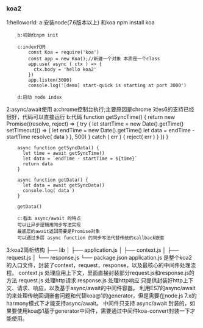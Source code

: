 ### koa2

1:helloworld:
		a:安装node(7.6版本以上) 和koa
		 npm install koa

		b:初始化npm init
		 
		c:index代码
			const Koa = require('koa')
			const app = new Koa();//新建一个对象 本质是一个class
			app.use( async ( ctx ) => {
			  ctx.body = 'hello koa2'
			})
			app.listen(3000)
			console.log('[demo] start-quick is starting at port 3000')
			
		d:启动 node index

2:async/await使用
		a:chrome控制台执行;主要原因是chrome 对es6的支持已经很好，代码可以直接运行
		b:代码
		function getSyncTime() {
		  return new Promise((resolve, reject) => {
			try {
			  let startTime = new Date().getTime()
			  setTimeout(() => {
				let endTime = new Date().getTime()
				let data = endTime - startTime
				resolve( data )
			  }, 500)
			} catch ( err ) {
			  reject( err )
			}
		  })
		}

		async function getSyncData() {
		  let time = await getSyncTime()
		  let data = `endTime - startTime = ${time}`
		  return data
		}

		async function getData() {
		  let data = await getSyncData()
		  console.log( data )
		}

		getData()

		c:看出 async/await 的特点
		可以让异步逻辑用同步写法实现
		最底层的await返回需要是Promise对象
		可以通过多层 async function 的同步写法代替传统的callback嵌套
		
3:koa2简析结构
		├── lib
		│   ├── application.js
		│   ├── context.js
		│   ├── request.js
		│   └── response.js
		└── package.json
	    application.js 是整个koa2 的入口文件，封装了context，request，response，以及最核心的中间件处理流程。
		context.js 处理应用上下文，里面直接封装部分request.js和response.js的方法
		request.js 处理http请求
		response.js 处理http响应
		只提供封装好http上下文、请求、响应，以及基于async/await的中间件容器。
		利用ES7的async/await的来处理传统回调嵌套问题和代替koa@1的generator，但是需要在node.js 7.x的harmony模式下才能支持async/await。
		中间件只支持 async/await 封装的，如果要使用koa@1基于generator中间件，需要通过中间件koa-convert封装一下才能使用。
